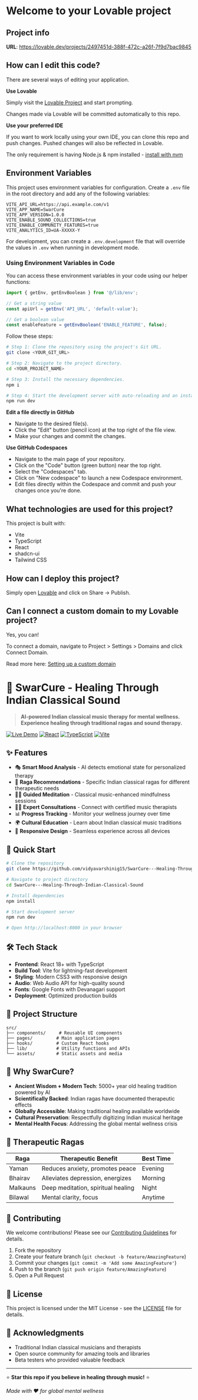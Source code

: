 # Welcome to your Lovable project

## Project info

**URL**: https://lovable.dev/projects/2497451d-388f-472c-a26f-7f9d7bac9845

## How can I edit this code?

There are several ways of editing your application.

**Use Lovable**

Simply visit the [Lovable Project](https://lovable.dev/projects/2497451d-388f-472c-a26f-7f9d7bac9845) and start prompting.

Changes made via Lovable will be committed automatically to this repo.

**Use your preferred IDE**

If you want to work locally using your own IDE, you can clone this repo and push changes. Pushed changes will also be reflected in Lovable.

The only requirement is having Node.js & npm installed - [install with nvm](https://github.com/nvm-sh/nvm#installing-and-updating)

## Environment Variables

This project uses environment variables for configuration. Create a `.env` file in the root directory and add any of the following variables:

```
VITE_API_URL=https://api.example.com/v1
VITE_APP_NAME=SwarCure
VITE_APP_VERSION=1.0.0
VITE_ENABLE_SOUND_COLLECTIONS=true
VITE_ENABLE_COMMUNITY_FEATURES=true
VITE_ANALYTICS_ID=UA-XXXXX-Y
```

For development, you can create a `.env.development` file that will override the values in `.env` when running in development mode.

### Using Environment Variables in Code

You can access these environment variables in your code using our helper functions:

```typescript
import { getEnv, getEnvBoolean } from '@/lib/env';

// Get a string value
const apiUrl = getEnv('API_URL', 'default-value');

// Get a boolean value
const enableFeature = getEnvBoolean('ENABLE_FEATURE', false);
```

Follow these steps:

```sh
# Step 1: Clone the repository using the project's Git URL.
git clone <YOUR_GIT_URL>

# Step 2: Navigate to the project directory.
cd <YOUR_PROJECT_NAME>

# Step 3: Install the necessary dependencies.
npm i

# Step 4: Start the development server with auto-reloading and an instant preview.
npm run dev
```

**Edit a file directly in GitHub**

- Navigate to the desired file(s).
- Click the "Edit" button (pencil icon) at the top right of the file view.
- Make your changes and commit the changes.

**Use GitHub Codespaces**

- Navigate to the main page of your repository.
- Click on the "Code" button (green button) near the top right.
- Select the "Codespaces" tab.
- Click on "New codespace" to launch a new Codespace environment.
- Edit files directly within the Codespace and commit and push your changes once you're done.

## What technologies are used for this project?

This project is built with:

- Vite
- TypeScript
- React
- shadcn-ui
- Tailwind CSS

## How can I deploy this project?

Simply open [Lovable](https://lovable.dev/projects/2497451d-388f-472c-a26f-7f9d7bac9845) and click on Share -> Publish.

## Can I connect a custom domain to my Lovable project?

Yes, you can!

To connect a domain, navigate to Project > Settings > Domains and click Connect Domain.

Read more here: [Setting up a custom domain](https://docs.lovable.dev/tips-tricks/custom-domain#step-by-step-guide)
# 🎵 SwarCure - Healing Through Indian Classical Sound

> **AI-powered Indian classical music therapy for mental wellness. Experience healing through traditional ragas and sound therapy.**

[![Live Demo](https://img.shields.io/badge/Live-Demo-brightgreen)](http://localhost:8080)
[![React](https://img.shields.io/badge/React-18+-blue)](https://reactjs.org/)
[![TypeScript](https://img.shields.io/badge/TypeScript-5+-blue)](https://www.typescriptlang.org/)
[![Vite](https://img.shields.io/badge/Vite-4+-purple)](https://vitejs.dev/)

## ✨ Features

- 🎭 **Smart Mood Analysis** - AI detects emotional state for personalized therapy
- 🎼 **Raga Recommendations** - Specific Indian classical ragas for different therapeutic needs
- 🧘‍♀️ **Guided Meditation** - Classical music-enhanced mindfulness sessions
- 👨‍⚕️ **Expert Consultations** - Connect with certified music therapists
- 📊 **Progress Tracking** - Monitor your wellness journey over time
- 🌍 **Cultural Education** - Learn about Indian classical music traditions
- 📱 **Responsive Design** - Seamless experience across all devices

## 🚀 Quick Start

```bash
# Clone the repository
git clone https://github.com/vidyavarshinig15/SwarCure---Healing-Through-Indian-Classical-Sound.git

# Navigate to project directory
cd SwarCure---Healing-Through-Indian-Classical-Sound

# Install dependencies
npm install

# Start development server
npm run dev

# Open http://localhost:8080 in your browser
```

## 🛠️ Tech Stack

- **Frontend**: React 18+ with TypeScript
- **Build Tool**: Vite for lightning-fast development
- **Styling**: Modern CSS3 with responsive design
- **Audio**: Web Audio API for high-quality sound
- **Fonts**: Google Fonts with Devanagari support
- **Deployment**: Optimized production builds

## 🎯 Project Structure

```
src/
├── components/     # Reusable UI components
├── pages/         # Main application pages
├── hooks/         # Custom React hooks
├── lib/           # Utility functions and APIs
└── assets/        # Static assets and media
```

## 🌟 Why SwarCure?

- **Ancient Wisdom + Modern Tech**: 5000+ year old healing tradition powered by AI
- **Scientifically Backed**: Indian ragas have documented therapeutic effects
- **Globally Accessible**: Making traditional healing available worldwide
- **Cultural Preservation**: Respectfully digitizing Indian musical heritage
- **Mental Health Focus**: Addressing the global mental wellness crisis

## 🎵 Therapeutic Ragas

| Raga | Therapeutic Benefit | Best Time |
|------|-------------------|-----------|
| Yaman | Reduces anxiety, promotes peace | Evening |
| Bhairav | Alleviates depression, energizes | Morning |
| Malkauns | Deep meditation, spiritual healing | Night |
| Bilawal | Mental clarity, focus | Anytime |

## 🤝 Contributing

We welcome contributions! Please see our [Contributing Guidelines](CONTRIBUTING.md) for details.

1. Fork the repository
2. Create your feature branch (`git checkout -b feature/AmazingFeature`)
3. Commit your changes (`git commit -m 'Add some AmazingFeature'`)
4. Push to the branch (`git push origin feature/AmazingFeature`)
5. Open a Pull Request

## 📄 License

This project is licensed under the MIT License - see the [LICENSE](LICENSE) file for details.

## 🙏 Acknowledgments

- Traditional Indian classical musicians and therapists
- Open source community for amazing tools and libraries
- Beta testers who provided valuable feedback

---

⭐ **Star this repo if you believe in healing through music!** ⭐

*Made with ❤️ for global mental wellness*
